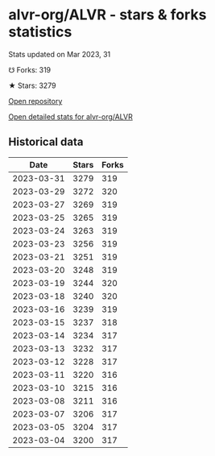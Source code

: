 # alvr-org/ALVR - stars & forks statistics

Stats updated on Mar 2023, 31

☋ Forks: 319

★ Stars: 3279

[Open repository](https://github.com/alvr-org/ALVR)

[Open detailed stats for alvr-org/ALVR](https://reviewgithub.com/rep/alvr-org/ALVR)

## Historical data
| Date | Stars | Forks |
|------|-------|-------|
| 2023-03-31 | 3279 | 319 | 
| 2023-03-29 | 3272 | 320 | 
| 2023-03-27 | 3269 | 319 | 
| 2023-03-25 | 3265 | 319 | 
| 2023-03-24 | 3263 | 319 | 
| 2023-03-23 | 3256 | 319 | 
| 2023-03-21 | 3251 | 319 | 
| 2023-03-20 | 3248 | 319 | 
| 2023-03-19 | 3244 | 320 | 
| 2023-03-18 | 3240 | 320 | 
| 2023-03-16 | 3239 | 319 | 
| 2023-03-15 | 3237 | 318 | 
| 2023-03-14 | 3234 | 317 | 
| 2023-03-13 | 3232 | 317 | 
| 2023-03-12 | 3228 | 317 | 
| 2023-03-11 | 3220 | 316 | 
| 2023-03-10 | 3215 | 316 | 
| 2023-03-08 | 3211 | 316 | 
| 2023-03-07 | 3206 | 317 | 
| 2023-03-05 | 3204 | 317 | 
| 2023-03-04 | 3200 | 317 | 

